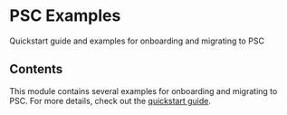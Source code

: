 # PSC Examples

Quickstart guide and examples for onboarding and migrating to PSC

## Contents
This module contains several examples for onboarding and migrating to PSC. For more details, check out the [quickstart guide](/docs/quickstart.md).
